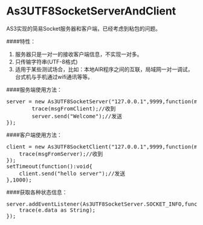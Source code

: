 As3UTF8SocketServerAndClient
============================

AS3实现的简易Socket服务器和客户端，已经考虑到粘包的问题。

####特性：
1. 服务器只是一对一的接收客户端信息，不实现一对多。
1. 只传输字符串(UTF-8格式)
1. 适用于某些测试场合，比如：本地AIR程序之间的互联，局域网一对一调试，台式机与手机通过wifi通讯等等。


####服务端使用方法：
<pre>
server = new As3UTF8SocketServer("127.0.0.1",9999,function(msgFromClient:String):void{
		trace(msgFromClient);//收到
		server.send("Welcome");//发送
});
</pre>

####客户端使用方法：
<pre>
client = new As3UTF8SocketClient("127.0.0.1",9999,function(msgFromServer:String):void{
	trace(msgFromServer);//收到
});
setTimeout(function():void{
	client.send("hello server");//发送
},1000);
</pre>

####获取各种状态信息：
<pre>
server.addEventListener(As3UTF8SocketServer.SOCKET_INFO,function(e:DataEvent):void{
	trace(e.data as String);
});
</pre>


